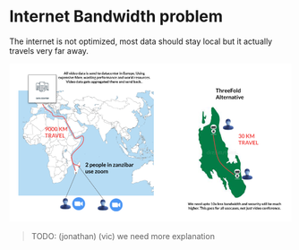 # Internet Bandwidth problem


The internet is not optimized, most data should stay local but it actually travels very far away.


![alt_text](img/internet_distance.png "image_tooltip")

> TODO: (jonathan) (vic) we need more explanation